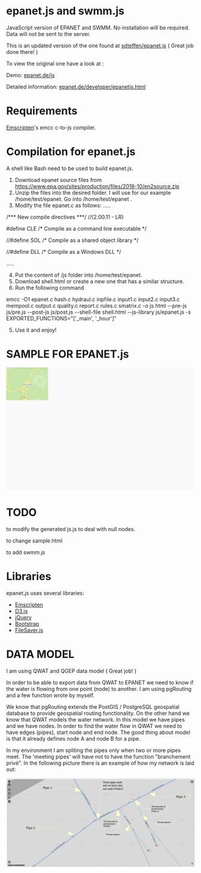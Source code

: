epanet.js and swmm.js
=====================

JavaScript version of EPANET and SWMM. No installation will be required. Data will not be sent to the server.

This is an updated version of the one found at [sdteffen/epanet.js](https://github.com/sdteffen/epanet.js) ( Great job done there! )

To view the original one have a look at :

Demo: [epanet.de/js](http://epanet.de/js/)

Detailed information: [epanet.de/developer/epanetjs.html](http://epanet.de/developer/epanetjs.html)

Requirements
============

[Emscripten](http://emscripten.org)'s emcc c-to-js compiler.

Compilation for epanet.js
=========================

A shell like Bash need to be used to build epanet.js. 
1. Download epanet source files from https://www.epa.gov/sites/production/files/2018-10/en2source.zip
2. Unzip the files into the desired folder. I will use for our example /home/test/epanet. Go into /home/test/epanet .
3. Modify the file epanet.c as follows:
.....

/*** New compile directives ***/  //(2.00.11 - LR)

#define CLE     /* Compile as a command line executable */

//#define SOL     /* Compile as a shared object library */

//#define DLL       /* Compile as a Windows DLL */ 


.....

4. Put the content of /js folder into /home/test/epanet.
5. Download shell.html or create a new one that has a similar structure.
6. Run the following command 

emcc -O1 epanet.c hash.c hydraul.c inpfile.c input1.c input2.c input3.c mempool.c output.c quality.c report.c rules.c smatrix.c -o js.html --pre-js js/pre.js --post-js js/post.js --shell-file shell.html --js-library js/epanet.js -s EXPORTED_FUNCTIONS="['_main', '_hour']"

5. Use it and enjoy!

SAMPLE FOR EPANET.js
====================

![Example of how it's used in an application](https://github.com/bogdanvaduva/epanet.js-and-swmm.js/blob/master/epanet.gif)

TODO
====
to modify the generated js.js to deal with null nodes.

to change sample.html 

to add swmm.js

Libraries
=========

epanet.js uses several libraries:

* [Emscripten](http://emscripten.org)
* [D3.js](http://d3js.org)
* [jQuery](http://jquery.com)
* [Bootstrap](http://getbootstrap.com)
* [FileSaver.js](https://github.com/eligrey/FileSaver.js/)

DATA MODEL
==========

I am using QWAT and QGEP data model ( Great job! )

In order to be able to export data from QWAT to EPANET we need to know if the water is flowing from one point (node) to another. I am using pgRouting and a few function wrote by myself.

We know that pgRouting extends the PostGIS / PostgreSQL geospatial database to provide
geospatial routing functionality. On the other hand we know that QWAT models the water network.
In this model we have pipes and we have nodes. In order to find the water flow in QWAT we need
to have edges (pipes), start node and end node. The good thing about model is that it already defines
node A and node B for a pipe.

In my environment I am spliting the pipes only when two or more pipes meet. The 'meeting pipes' will have not to have the
function "branchement privé". In the following picture there is an example of how my
network is laid out:

![Example of how it's used in an application](https://github.com/bogdanvaduva/epanet.js-and-swmm.js/blob/master/fig1.png)
